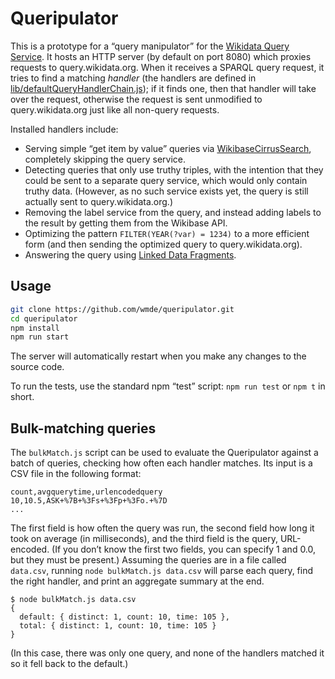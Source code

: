 # Queripulator

This is a prototype for a “query manipulator” for the [Wikidata Query Service][Help:SPARQL].
It hosts an HTTP server (by default on port 8080) which proxies requests to query.wikidata.org.
When it receives a SPARQL query request, it tries to find a matching *handler*
(the handlers are defined in [lib/defaultQueryHandlerChain.js](lib/defaultQueryHandlerChain.js));
if it finds one, then that handler will take over the request,
otherwise the request is sent unmodified to query.wikidata.org just like all non-query requests.

Installed handlers include:

* Serving simple “get item by value” queries via [WikibaseCirrusSearch][],
  completely skipping the query service.
* Detecting queries that only use truthy triples,
  with the intention that they could be sent to a separate query service,
  which would only contain truthy data.
  (However, as no such service exists yet,
  the query is still actually sent to query.wikidata.org.)
* Removing the label service from the query,
  and instead adding labels to the result by getting them from the Wikibase API.
* Optimizing the pattern `FILTER(YEAR(?var) = 1234)` to a more efficient form
  (and then sending the optimized query to query.wikidata.org).
* Answering the query using [Linked Data Fragments][LDF].

## Usage

```sh
git clone https://github.com/wmde/queripulator.git
cd queripulator
npm install
npm run start
```

The server will automatically restart when you make any changes to the source code.

To run the tests, use the standard npm “test” script: `npm run test` or `npm t` in short.

## Bulk-matching queries

The `bulkMatch.js` script can be used to evaluate the Queripulator against a batch of queries,
checking how often each handler matches.
Its input is a CSV file in the following format:

```csv
count,avgquerytime,urlencodedquery
10,10.5,ASK+%7B+%3Fs+%3Fp+%3Fo.+%7D
...
```

The first field is how often the query was run,
the second field how long it took on average (in milliseconds),
and the third field is the query, URL-encoded.
(If you don’t know the first two fields, you can specify 1 and 0.0, but they must be present.)
Assuming the queries are in a file called `data.csv`,
running `node bulkMatch.js data.csv` will parse each query,
find the right handler,
and print an aggregate summary at the end.

```
$ node bulkMatch.js data.csv 
{
  default: { distinct: 1, count: 10, time: 105 },
  total: { distinct: 1, count: 10, time: 105 }
}
```

(In this case, there was only one query,
and none of the handlers matched it so it fell back to the default.)

[Help:SPARQL]: https://www.wikidata.org/wiki/Special:MyLanguage/Wikidata:SPARQL_query_service/Wikidata_Query_Help
[WikibaseCirrusSearch]: https://www.mediawiki.org/wiki/Special:MyLanguage/Help:WikibaseCirrusSearch
[LDF]: https://query.wikidata.org/bigdata/ldf
